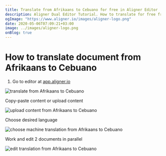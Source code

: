 ```yaml
---
title: Translate from Afrikaans to Cebuano for free in Aligner Editor
description: Aligner Dual Editor Tutorial. How to translate for free from Afrikaans to Cebuano. Aligner is multilingual document management platform. 
ogImage: "https://www.aligner.io/images/aligner-logo.png"
date: 2020-05-06T07:09:21+03:00
image: ../images/aligner-logo.png
onBlog: true
---
```


# How to translate document from Afrikaans to Cebuano

1. Go to editor at [app.aligner.io](https://app.aligner.io "Aligner App web page")

![translate from Afrikaans to Cebuano](../aligner-blank-editor.png "translate from Afrikaans to Cebuano")

Copy-paste content or upload content

![upload content from Afrikaans to Cebuano](../aligner-uploaded-document.png "upload content from Afrikaans to Cebuano")

Choose desired language

![choose machine translation from Afrikaans to Cebuano](../aligner-language-dropdown.png "choose machine translation from Afrikaans to Cebuano")

Work and edit 2 documents in parallel

![edit translation from Afrikaans to Cebuano](../aligner-double-sitded-editor.png "edit translation from Afrikaans to Cebuano")

